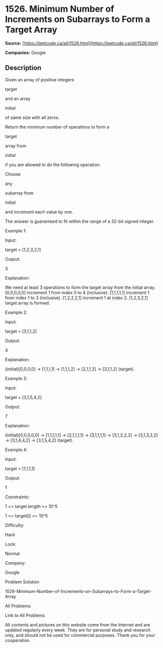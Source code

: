 # 1526. Minimum Number of Increments on Subarrays to Form a Target Array

**Source:** [https://leetcode.ca/all/1526.html](https://leetcode.ca/all/1526.html)

**Companies:** Google

## Description

Given an array of positive integers

target

and an array

initial

of same size with all zeros.

Return the minimum number of operations to form a

target

array from

initial

if you are allowed to do the following operation:

Choose

any

subarray from

initial

and
                    increment each value by one.

The answer is guaranteed to fit within the range of a 32-bit signed integer.

Example 1:

Input:

target = [1,2,3,2,1]

Output:

3

Explanation:

We need at least 3 operations to form the target array from the initial array.
[0,0,0,0,0] increment 1 from index 0 to 4 (inclusive).
[1,1,1,1,1] increment 1 from index 1 to 3 (inclusive).
[1,2,2,2,1] increment 1 at index 2.
[1,2,3,2,1] target array is formed.

Example 2:

Input:

target = [3,1,1,2]

Output:

4

Explanation:

(initial)[0,0,0,0] -> [1,1,1,1] -> [1,1,1,2] -> [2,1,1,2] -> [3,1,1,2] (target).

Example 3:

Input:

target = [3,1,5,4,2]

Output:

7

Explanation:

(initial)[0,0,0,0,0] -> [1,1,1,1,1] -> [2,1,1,1,1] -> [3,1,1,1,1]
                                  -> [3,1,2,2,2] -> [3,1,3,3,2] -> [3,1,4,4,2] -> [3,1,5,4,2] (target).

Example 4:

Input:

target = [1,1,1,1]

Output:

1

Constraints:

1 <= target.length <= 10^5

1 <= target[i] <= 10^5

Difficulty:

Hard

Lock:

Normal

Company:

Google

Problem Solution

1526-Minimum-Number-of-Increments-on-Subarrays-to-Form-a-Target-Array

All Problems:

Link to All Problems

All contents and pictures on this website come from the Internet and are updated regularly every week. They are for personal study and research only, and should not be used for commercial purposes. Thank you for your cooperation.

